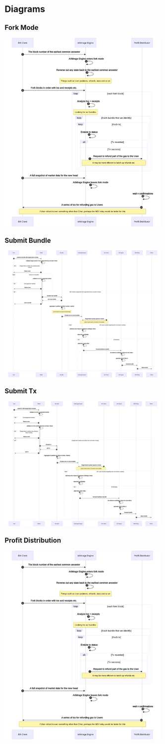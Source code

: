# Diagrams

## Fork Mode

![](ForkMode.svg)


## Submit Bundle

![](SubmitBundle.svg)

## Submit Tx

![](SubmitTx.svg)

## Profit Distribution

![](ProfitDist.svg)

